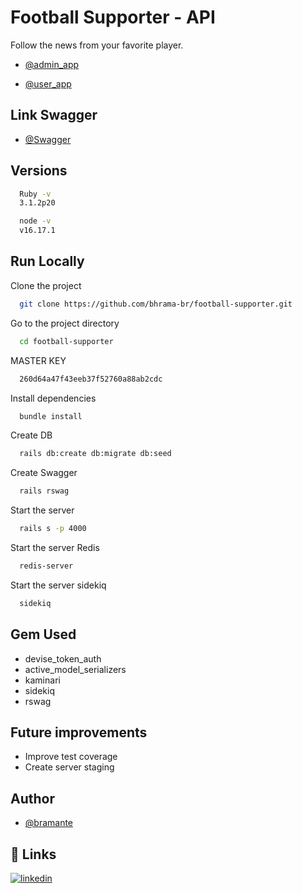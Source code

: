 # Football Supporter - API

Follow the news from your favorite player.


- [@admin_app](https://github.com/bhrama-br/football-supporter-admin)

- [@user_app](https://github.com/bhrama-br/football-supporter-user)


## Link Swagger
- [@Swagger](http://localhost:4000/api-docs)




## Versions

```bash
  Ruby -v
  3.1.2p20
```
    
```bash
  node -v
  v16.17.1
```
## Run Locally

Clone the project

```bash
  git clone https://github.com/bhrama-br/football-supporter.git
```

Go to the project directory

```bash
  cd football-supporter
```

MASTER KEY
```bash
  260d64a47f43eeb37f52760a88ab2cdc
```

Install dependencies

```bash
  bundle install
```

Create DB

```bash
  rails db:create db:migrate db:seed
```

Create Swagger

```bash
  rails rswag
```

Start the server

```bash
  rails s -p 4000
```

Start the server Redis

```bash
  redis-server
```

Start the server sidekiq

```bash
  sidekiq
```


## Gem Used

- devise_token_auth
- active_model_serializers
- kaminari
- sidekiq
- rswag


## Future improvements

- Improve test coverage
- Create server staging


## Author

- [@bramante](https://github.com/bhrama-br)


## 🔗 Links
[![linkedin](https://img.shields.io/badge/linkedin-0A66C2?style=for-the-badge&logo=linkedin&logoColor=white)](https://www.linkedin.com/in/paulobramante/)
